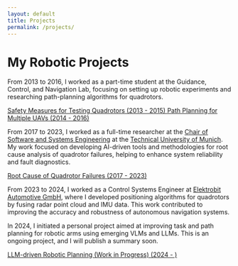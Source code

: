 ```yaml
---
layout: default
title: Projects
permalink: /projects/
---
```

# My Robotic Projects
<p>
  From 2013 to 2016, I worked as a part-time student at the Guidance, Control, and Navigation Lab, focusing on setting up robotic experiments and researching path-planning algorithms for quadrotors.
</p>
<div class="projects-container">
    <a href="/projects/uav_safety/" class="project-card safety-net">
        Safety Measures for Testing Quadrotors (2013 - 2015)
    </a>
        <a href="/projects/uav_path_planning/" class="project-card path-planning">
        Path Planning for Multiple UAVs (2014 - 2016)
    </a>
</div>

<p>
  From 2017 to 2023, I worked as a full-time researcher at the <a href="https://www.cs.cit.tum.de/en/sse/homepage/" target="_blank">Chair of Software and Systems Engineering</a> at the <a href="https://www.tum.de/en/">Technical University of Munich</a>. My work focused on developing AI-driven tools and methodologies for root cause analysis of quadrotor failures, helping to enhance system reliability and fault diagnostics.
</p>
<div class="projects-container">
    <a href="/projects/uav_diagnosis/" class="project-card crash-diagnosis">
        Root Cause of Quadrotor Failures (2017 - 2023)
    </a>
</div>

<p>
  From 2023 to 2024, I worked as a Control Systems Engineer at <a href="https://www.elektrobit.com/">Elektrobit Automotive GmbH</a>, where I developed positioning algorithms for quadrotors by fusing radar point cloud and IMU data. This work contributed to improving the accuracy and robustness of autonomous navigation systems.
</p>
<p>
  In 2024, I initiated a personal project aimed at improving task and path planning for robotic arms using emerging VLMs and LLMs. This is an ongoing project, and I will publish a summary soon.
</p>

<div class="projects-container">
    <a href="/projects/llm_robotic/" class="project-card altitude-estimation">
        LLM-driven Robotic Planning (Work in Progress) (2024 - )
    </a>
</div>
